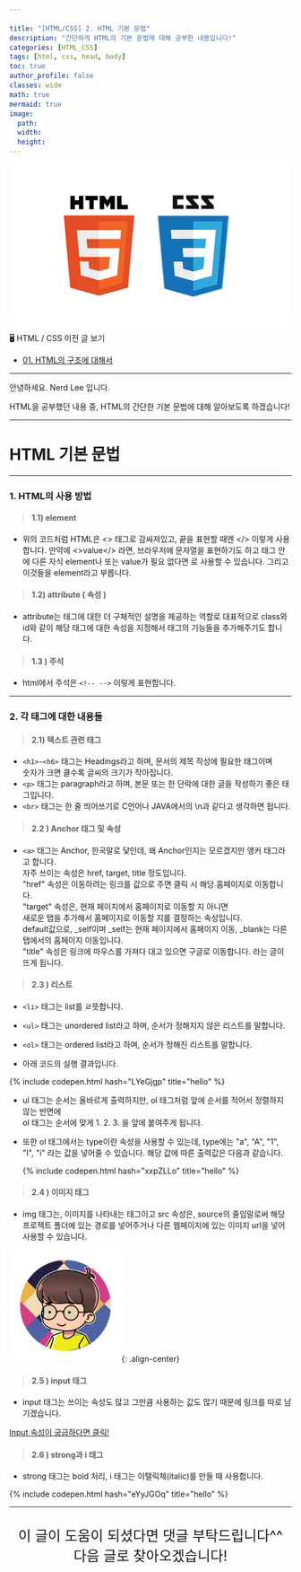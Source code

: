 ```yaml
---

title: "[HTML/CSS] 2. HTML 기본 문법"
description: "간단하게 HTML의 기본 문법에 대해 공부한 내용입니다!"
categories: [HTML_CSS]
tags: [html, css, head, body]
toc: true
author_profile: false
classes: wide
math: true
mermaid: true
image:
  path: 
  width: 
  height:
---
```


![](/assets/img/etc/html_css.jpeg)

🖥 HTML / CSS 이전 글 보기

- [01. HTML의 구조에 대해서](/html_css/0001/)

---

안녕하세요. Nerd Lee 입니다.

HTML을 공부했던 내용 중, HTML의 간단한 기본 문법에 대해 알아보도록 하겠습니다!

---

# HTML 기본 문법

---

### 1. HTML의 사용 방법

> #### 1.1) element

<script src="https://gist.github.com/Nerd-Lee/449a6afedb863100f8ed230c78a92ec7.js"></script>

- 위의 코드처럼 HTML은 <> 태그로 감싸져있고, 끝을 표현할 때엔 </> 이렇게 사용합니다.
  만약에 <>value</> 라면, 브라우저에 문자열을 표현하기도 하고
  태그 안에 다른 자식 element나 또는 value가 필요 없다면 <tag/> 로 사용할 수 있습니다.
  그리고 이것들을 element라고 부릅니다.

> #### 1.2) attribute ( 속성 )

<script src="https://gist.github.com/Nerd-Lee/00c24fed1ef34a68859d871df09e34a5.js"></script>

- attribute는 태그에 대한 더 구체적인 설명을 제공하는 역할로
  대표적으로 class와 id와 같이 해당 태그에 대한 속성을 지정해서 태그의 기능들을 추가해주기도 합니다.

> #### 1.3 ) 주석

<script src="https://gist.github.com/Nerd-Lee/c4666a2c41522253eccacd42a1fcfc30.js"></script>

- html에서 주석은 `<!-- -->` 이렇게 표현합니다.

---

### 2. 각 태그에 대한 내용들

> #### 2.1) 텍스트 관련 태그

<script src="https://gist.github.com/Nerd-Lee/24d227b00b957dd486cb2eaec836d7da.js"></script>

- `<h1>~<h6>` 태그는 Headings라고 하며, 문서의 제목 작성에 필요한 태그이며<br>숫자가 크면 클수록 글씨의 크기가 작아집니다.
- `<p>` 태그는 paragraph라고 하며, 본문 또는 한 단락에 대한 글을 작성하기 좋은 태그입니다.
- `<br>` 태그는 한 줄 띄어쓰기로 C언어나 JAVA에서의 \n과 같다고 생각하면 됩니다.

> #### 2.2 ) Anchor 태그 및 속성

<script src="https://gist.github.com/Nerd-Lee/dc67bb3c9d15c281389c5f6391ce05b7.js"></script>

- `<a>` 태그는 Anchor, 한국말로 닻인데, 왜 Anchor인지는 모르겠지만 앵커 태그라고 합니다.<br>
  자주 쓰이는 속성은 href, target, title 정도입니다.<br>
  "href" 속성은 이동하려는 링크를 값으로 주면 클릭 시 해당 홈페이지로 이동합니다.<br>
  "target" 속성은, 현재 페이지에서 홈페이지로 이동할 지 아니면<br>
  새로운 탭을 추가해서 홈페이지로 이동할 지를 결정하는 속성입니다.<br>
  default값으로, \_self이며 \_self는 현재 페이지에서 홈페이지 이동, \_blank는 다른 탭에서의 홈페이지 이동입니다.<br>
  "title" 속성은 링크에 마우스를 가져다 대고 있으면 구글로 이동합니다. 라는 글이 뜨게 됩니다.<br>

> #### 2.3 ) 리스트

<script src="https://gist.github.com/Nerd-Lee/8ca7474e3df7462946b6914c38a42dfe.js"></script>

- `<li>` 태그는 list를 ㄹ뜻합니다.
- `<ul>` 태그는 unordered list라고 하며, 순서가 정해지지 않은 리스트를 말합니다.
- `<ol>` 태그는 ordered list라고 하며, 순서가 정해진 리스트를 말합니다.

- 아래 코드의 실행 결과입니다.

{% include codepen.html hash="LYeGjgp" title="hello" %}

- ul 태그는 순서는 올바르게 출력하지만, ol 태그처럼 앞에 순서를 적어서 정렬하지 않는 반면에<br>
  ol 태그는 순서에 맞게 1. 2. 3. 을 앞에 붙여주게 됩니다.

- 또한 ol 태그에서는 type이란 속성을 사용할 수 있는데, type에는 "a", "A", "1", "I", "i" 라는 값을 넣어줄 수 있습니다.
  해당 값에 따른 출력값은 다음과 같습니다.

  {% include codepen.html hash="xxpZLLo" title="hello" %}

> #### 2.4 ) 이미지 태그

- img 태그는, 이미지를 나타내는 태그이고 src 속성은, source의 줄임말로써
  해당 프로젝트 폴더에 있는 경로를 넣어주거나 다른 웹페이지에 있는 이미지 url을 넣어 사용할 수 있습니다.

<img src="/assets/img/etc/logo.png" style="width:200px; height:200px;"/>{: .align-center}

> #### 2.5 ) input 태그

- input 태그는 쓰이는 속성도 많고 그만큼 사용하는 값도 많기 때문에 링크를 따로 남기겠습니다.

<a href="https://developer.mozilla.org/ko/docs/Web/HTML/Element/Input" class="btn btn--primary" target="_blank">Input 속성이 궁금하다면 클릭!</a>

> #### 2.6 ) strong과 i 태그

- strong 태그는 bold 처리, i 태그는 이탤릭체(italic)를 만들 때 사용합니다.

{% include codepen.html hash="eYyJGOq" title="hello" %}

---

<br>

<div style="font-size:25px; text-align:center">
이 글이 도움이 되셨다면 댓글 부탁드립니다^^<br>
다음 글로 찾아오겠습니다!

</div>
